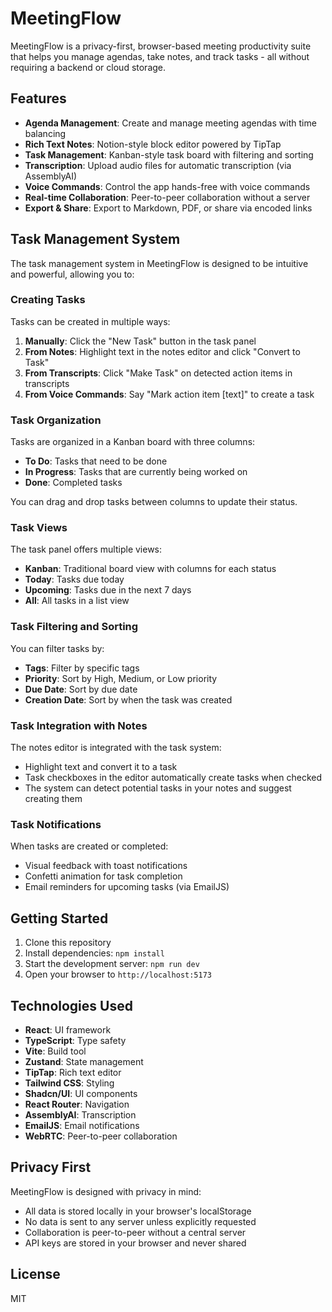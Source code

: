 # MeetingFlow

MeetingFlow is a privacy-first, browser-based meeting productivity suite that helps you manage agendas, take notes, and track tasks - all without requiring a backend or cloud storage.

## Features

- **Agenda Management**: Create and manage meeting agendas with time balancing
- **Rich Text Notes**: Notion-style block editor powered by TipTap
- **Task Management**: Kanban-style task board with filtering and sorting
- **Transcription**: Upload audio files for automatic transcription (via AssemblyAI)
- **Voice Commands**: Control the app hands-free with voice commands
- **Real-time Collaboration**: Peer-to-peer collaboration without a server
- **Export & Share**: Export to Markdown, PDF, or share via encoded links

## Task Management System

The task management system in MeetingFlow is designed to be intuitive and powerful, allowing you to:

### Creating Tasks

Tasks can be created in multiple ways:

1. **Manually**: Click the "New Task" button in the task panel
2. **From Notes**: Highlight text in the notes editor and click "Convert to Task"
3. **From Transcripts**: Click "Make Task" on detected action items in transcripts
4. **From Voice Commands**: Say "Mark action item [text]" to create a task

### Task Organization

Tasks are organized in a Kanban board with three columns:

- **To Do**: Tasks that need to be done
- **In Progress**: Tasks that are currently being worked on
- **Done**: Completed tasks

You can drag and drop tasks between columns to update their status.

### Task Views

The task panel offers multiple views:

- **Kanban**: Traditional board view with columns for each status
- **Today**: Tasks due today
- **Upcoming**: Tasks due in the next 7 days
- **All**: All tasks in a list view

### Task Filtering and Sorting

You can filter tasks by:

- **Tags**: Filter by specific tags
- **Priority**: Sort by High, Medium, or Low priority
- **Due Date**: Sort by due date
- **Creation Date**: Sort by when the task was created

### Task Integration with Notes

The notes editor is integrated with the task system:

- Highlight text and convert it to a task
- Task checkboxes in the editor automatically create tasks when checked
- The system can detect potential tasks in your notes and suggest creating them

### Task Notifications

When tasks are created or completed:

- Visual feedback with toast notifications
- Confetti animation for task completion
- Email reminders for upcoming tasks (via EmailJS)

## Getting Started

1. Clone this repository
2. Install dependencies: `npm install`
3. Start the development server: `npm run dev`
4. Open your browser to `http://localhost:5173`

## Technologies Used

- **React**: UI framework
- **TypeScript**: Type safety
- **Vite**: Build tool
- **Zustand**: State management
- **TipTap**: Rich text editor
- **Tailwind CSS**: Styling
- **Shadcn/UI**: UI components
- **React Router**: Navigation
- **AssemblyAI**: Transcription
- **EmailJS**: Email notifications
- **WebRTC**: Peer-to-peer collaboration

## Privacy First

MeetingFlow is designed with privacy in mind:

- All data is stored locally in your browser's localStorage
- No data is sent to any server unless explicitly requested
- Collaboration is peer-to-peer without a central server
- API keys are stored in your browser and never shared

## License

MIT